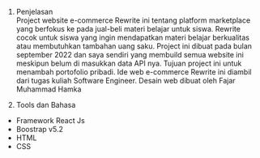 1.	Penjelasan<br>
Project website e-commerce Rewrite ini tentang platform marketplace yang berfokus ke pada jual-beli materi belajar untuk siswa. Rewrite cocok untuk siswa yang ingin mendapatkan materi belajar berkualitas atau membutuhkan tambahan uang saku. Project ini dibuat pada bulan september 2022 dan saya sendiri yang membuild semua website ini meskipun belum di masukkan data API nya. Tujuan project ini untuk menambah portofolio pribadi. Ide web e-commerce Rewrite ini diambil dari tugas kuliah Software Engineer. Desain web dibuat oleh Fajar Muhammad Hamka

2.	Tools dan Bahasa
-	Framework React Js
-	Boostrap v5.2
-	HTML
-	CSS

